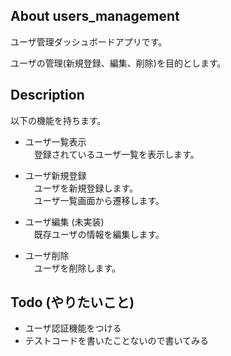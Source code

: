 ## About users_management
<p>ユーザ管理ダッシュボードアプリです。</p>
<p>ユーザの管理(新規登録、編集、削除)を目的とします。</p>

## Description
以下の機能を持ちます。
<br>
- ユーザ一覧表示<br>
　登録されているユーザ一覧を表示します。
　<br>

- ユーザ新規登録<br>
　ユーザを新規登録します。<br>
　ユーザ一覧画面から遷移します。
　<br>

- ユーザ編集 (未実装)<br>
　既存ユーザの情報を編集します。
　<br>

- ユーザ削除<br>
　ユーザを削除します。
　<br>

## Todo (やりたいこと)
- ユーザ認証機能をつける
- テストコードを書いたことないので書いてみる
